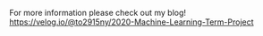 For more information please check out my blog!
https://velog.io/@to2915ny/2020-Machine-Learning-Term-Project
